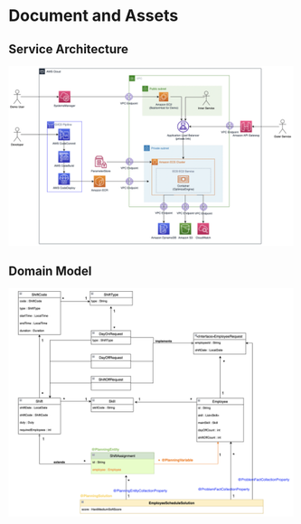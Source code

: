 # Document and Assets

## Service Architecture
![img_aws_cloud_architecture.png](img_aws_cloud_architecture.png)

## Domain Model
![img_domain_model.png](img_domain_model.png)